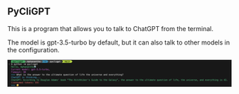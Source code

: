 ## PyCliGPT

This is a program that allows you to talk to ChatGPT from the terminal.

The model is gpt-3.5-turbo by default, but it can also talk to other models in the configuration.

![screenshot](https://github.com/aphananthe42/pycligpt/blob/main/Assets/Screenshot.png)